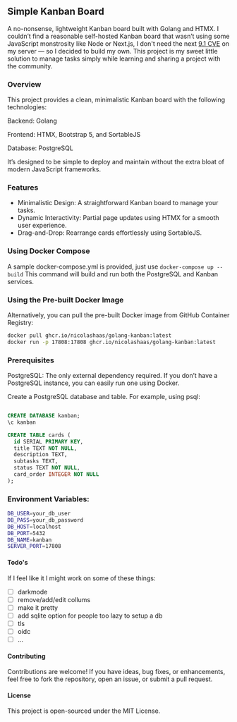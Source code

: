 ## Simple Kanban Board
A no-nonsense, lightweight Kanban board built with Golang and HTMX. I couldn’t find a reasonable self-hosted Kanban board that wasn’t using some JavaScript monstrosity like Node or Next.js, I don't need the next [9.1 CVE](https://github.com/advisories/GHSA-f82v-jwr5-mffw) on my server — so I decided to build my own. This project is my sweet little solution to manage tasks simply while learning and sharing a project with the community.

### Overview
This project provides a clean, minimalistic Kanban board with the following technologies:

Backend: Golang

Frontend: HTMX, Bootstrap 5, and SortableJS

Database: PostgreSQL

It’s designed to be simple to deploy and maintain without the extra bloat of modern JavaScript frameworks.

### Features
- Minimalistic Design: A straightforward Kanban board to manage your tasks.
- Dynamic Interactivity: Partial page updates using HTMX for a smooth user experience.
- Drag-and-Drop: Rearrange cards effortlessly using SortableJS.

### Using Docker Compose
A sample docker-compose.yml is provided, just use `docker-compose up --build`
This command will build and run both the PostgreSQL and Kanban services.

### Using the Pre-built Docker Image
Alternatively, you can pull the pre-built Docker image from GitHub Container Registry:

``` bash
docker pull ghcr.io/nicolashaas/golang-kanban:latest
docker run -p 17808:17808 ghcr.io/nicolashaas/golang-kanban:latest
```

### Prerequisites
PostgreSQL: The only external dependency required. If you don’t have a PostgreSQL instance, you can easily run one using Docker.

Create a PostgreSQL database and table. For example, using psql:
``` sql

CREATE DATABASE kanban;
\c kanban

CREATE TABLE cards (
  id SERIAL PRIMARY KEY,
  title TEXT NOT NULL,
  description TEXT,
  subtasks TEXT,
  status TEXT NOT NULL,
  card_order INTEGER NOT NULL
);
```

### Environment Variables:
``` bash
DB_USER=your_db_user
DB_PASS=your_db_password
DB_HOST=localhost
DB_PORT=5432
DB_NAME=kanban
SERVER_PORT=17808
```

#### Todo's
If I feel like it I might work on some of these things:
- [ ] darkmode
- [ ] remove/add/edit collums
- [ ] make it pretty
- [ ] add sqlite option for people too lazy to setup a db
- [ ] tls
- [ ] oidc
- [ ] ...

#### Contributing
Contributions are welcome! If you have ideas, bug fixes, or enhancements, feel free to fork the repository, open an issue, or submit a pull request.

#### License
This project is open-sourced under the MIT License.